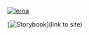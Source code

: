 [![lerna](https://img.shields.io/badge/maintained%20with-lerna-cc00ff.svg)](https://lernajs.io/)

[![Storybook](https://github.com/storybooks/press/blob/master/badges/storybook.svg)](link to site)
